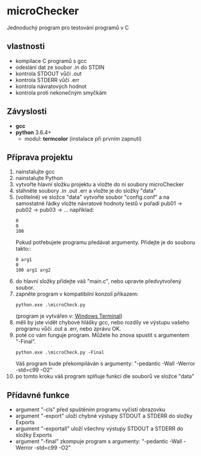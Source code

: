 # microChecker
Jednoduchý program pro testování programů v C

## vlastnosti
  - kompilace C programů s gcc 
  - odeslání dat ze soubor .in do STDIN
  - kontrola STDOUT vůči .out
  - kontrola STDERR vůči .err
  - kontrola návratových hodnot
  - kontrola proti nekonečným smyčkám

## Závyslosti
 - **gcc**
 - **python** 3.6.4+
    * modul: **termcolor** (instalace při prvním zapnutí)

## Příprava projektu
1) nainstalujte gcc
2) nainstalujte Python
3) vytvořte hlavní složku projektu a vložte do ní soubory microChecker
4) stáhněte soubory .in .out .err a vložte je do složky "data"
5) (volitelné) ve složce "data" vytvořte soubor "config.conf" a na samostatné řádky vložte návratové hodnoty testů v pořadí pub01 -> pub02 -> pub03 -> ...
    například:
    ```
    0
	0
	100
    ```
    Pokud potřebujete programu předávat argumenty. Přidejte je do souboru takto::
    ```
    0 arg1
    0
    100 arg1 arg2
    ```
6) do hlavní složky přidejte váš "main.c", nebo upravte předvytvořený soubor.
7) zapněte program v kompatibilní konzoli příkazem:
    ```
    python.exe .\microCheck.py
    ```
    (program je vytvářen v: [Windows Terminal](https://www.microsoft.com/en-us/p/windows-terminal/9n0dx20hk701))
8) měli by jste vidět chybové hlášky gcc, nebo rozdíly ve výstupu vašeho programu vůči .out a .err, nebo zprávu OK.
9) poté co vám funguje program. Můžete ho znova spustit s argumentem "-Final".
    ```
    python.exe .\microCheck.py -Final
    ```
    Váš program bude překompiláván s argumenty: "-pedantic -Wall -Werror -std=c99 -O2"
10) po tomto kroku váš program splňuje funkci dle souborů ve složce "data"

## Přídavné funkce
 - argument "-cls" před spuštěním programu vyčistí obrazovku
 - argument "-export" uloží chybné výstupy STDOUT a STDERR do složky Exports
 - argument "-exportall" uloží všechny výstupy STDOUT a STDERR do složky Exports
 - argument "-final" zkompuje program s argumenty: "-pedantic -Wall -Werror -std=c99 -O2"